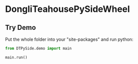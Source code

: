 # DongliTeahousePySideWheel

## Try Demo

Put the whole folder into your "site-packages" and run python:

```python
from DTPySide.demo import main

main.run()
```
